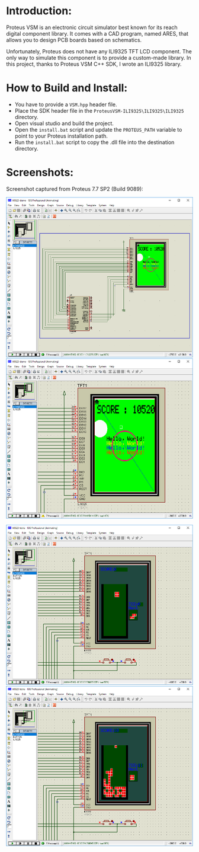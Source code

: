 
 Introduction:
===============
Proteus VSM is an electronic circuit simulator best known for its reach digital
component library. It comes with a CAD program, named ARES, that allows you to
design PCB boards based on schematics.

Unfortunately, Proteus does not have any ILI9325 TFT LCD component. The only way
to simulate this component is to provide a custom-made library. In this project,
thanks to Proteus VSM C++ SDK, I wrote an ILI9325 library.


 How to Build and Install:
===========================
 * You have to provide a `VSM.hpp` header file.
 * Place the SDK header file in the `ProteusVSM-ILI9325\ILI9325\ILI9325`
   directory.
 * Open visual studio and build the project.
 * Open the `install.bat` script and update the `PROTEUS_PATH` variable to point
   to your Proteus installation path.
 * Run the `install.bat` script to copy the .dll file into the destination
   directory.


 Screenshots:
==============
Screenshot captured from Proteus 7.7 SP2 (Build 9089):

 ![Demo1](Images/ILI9325-Demo-1.png?raw=true "ILI9325 Demo 1")
 ![Demo2](Images/ILI9325-Demo-2.png?raw=true "ILI9325 Demo 2")

 ![Tetris1](Images/ILI9325-Tetris-1.png?raw=true "ILI9325 Tetris 1")
 ![Tetris2](Images/ILI9325-Tetris-2.png?raw=true "ILI9325 Tetris 2")

